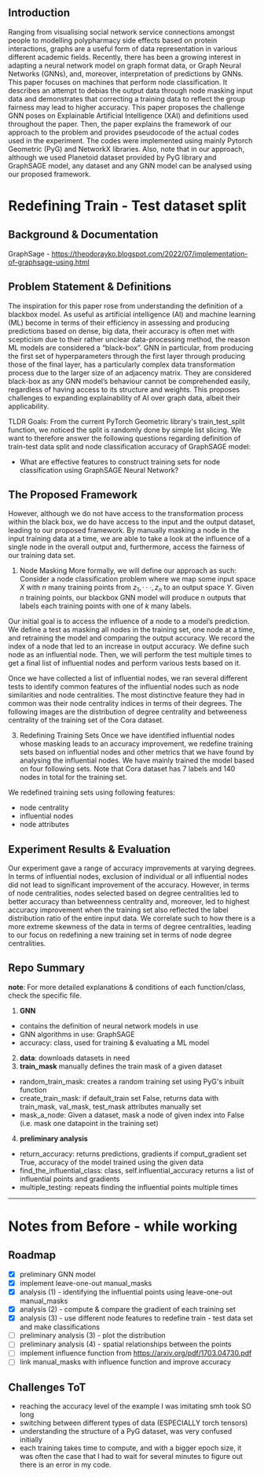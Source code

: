 ## Introduction 

Ranging from visualising social network service connections amongst people to modelling polypharmacy
side effects based on protein interactions, graphs are a useful form of data representation in various
different academic fields. Recently, there has been a growing interest in adapting a neural network model
on graph format data, or Graph Neural Networks (GNNs), and, moreover, interpretation of predictions
by GNNs. This paper focuses on machines that perform node classification. It describes an attempt to
debias the output data through node masking input data and demonstrates that correcting a training data
to reflect the group fairness may lead to higher accuracy. This paper proposes the challenge GNN poses
on Explainable Artificial Intelligence (XAI) and definitions used throughout the paper. Then, the paper
explains the framework of our approach to the problem and provides pseudocode of the actual codes used
in the experiment. The codes were implemented using mainly Pytorch Geometric (PyG) and NetworkX
libraries. Also, note that in our approach, although we used Planetoid dataset provided by PyG library
and GraphSAGE model, any dataset and any GNN model can be analysed using our proposed framework.

# Redefining Train - Test dataset split 

## Background & Documentation
GraphSage - https://theodorayko.blogspot.com/2022/07/implementation-of-graphsage-using.html

## Problem Statement & Definitions
The inspiration for this paper rose from understanding the definition of a blackbox model. As useful
as artificial intelligence (AI) and machine learning (ML) become in terms of their efficiency in assessing
and producing predictions based on dense, big data, their accuracy is often met with scepticism due to
their rather unclear data-processing method, the reason ML models are considered a “black-box”. GNN
in particular, from producing the first set of hyperparameters through the first layer through producing
those of the final layer, has a particularly complex data transformation process due to the larger size of an
adjacency matrix. They are considered black-box as any GNN model’s behaviour cannot be comprehended
easily, regardless of having access to its structure and weights. This proposes challenges to expanding
explainability of AI over graph data, albeit their applicability.

TLDR Goals: From the current PyTorch Geometric library's train_test_split function, we noticed the split is randomly done by simple list slicing. We want to therefore answer the following questions regarding definition of train-test data split and node classification accuracy of GraphSAGE model: 

- What are effective features to construct training sets for node classification using GraphSAGE Neural Network?

## The Proposed Framework
However, although we do not have access to the transformation process within the black box, we do have
access to the input and the output dataset, leading to our proposed framework. By manually masking a
node in the input training data at a time, we are able to take a look at the influence of a single node in the
overall output and, furthermore, access the fairness of our training data set.

1. Node Masking
More formally, we will define our approach as such:
Consider a node classification problem where we map some input space $X$ with $n$ many training points
from $z_1, · · · , z_n$ to an output space $Y$. Given $n$ training points, our blackbox GNN model will produce n
outputs that labels each training points with one of $k$ many labels.

Our initial goal is to access the influence of a node to a model’s prediction. We define a test as masking
all nodes in the training set, one node at a time, and retraining the model and comparing the output
accuracy. We record the index of a node that led to an increase in output accuracy. We define such node
as an influential node. Then, we will perform the test multiple times to get a final list of influential nodes
and perform various tests based on it.

Once we have collected a list of influential nodes, we ran several different tests to identify common features
of the influential nodes such as node similarities and node centralities. The most distinctive feature they
had in common was their node centrality indices in terms of their degrees. The following images are the
distribution of degree centrality and betweeness centrality of the training set of the Cora dataset.

3. Redefining Training Sets
Once we have identified influential nodes whose masking leads to an accuracy improvement, we redefine
training sets based on influential nodes and other metrics that we have found by analysing the influential
nodes. We have mainly trained the model based on four following sets. Note that Cora dataset has 7
labels and 140 nodes in total for the training set.

We redefined training sets using following features:

- node centrality
- influential nodes
- node attributes

## Experiment Results & Evaluation
Our experiment gave a range of accuracy improvements at varying degrees. In terms of influential nodes,
exclusion of individual or all influential nodes did not lead to significant improvement of the accuracy.
However, in terms of node centralities, nodes selected based on degree centralities led to better accuracy
than betweenness centrality and, moreover, led to highest accuracy improvement when the training set
also reflected the label distribution ratio of the entire input data. We correlate such to how there is a more
extreme skewness of the data in terms of degree centralities, leading to our focus on redefining a new
training set in terms of node degree centralities.

## Repo Summary
**note**: For more detailed explanations & conditions of each function/class, check the specific file.
1. **GNN**
- contains the definition of neural network models in use   
- GNN algorithms in use: GraphSAGE
- accuracy: class, used for training & evaluating a ML model
2. **data**:
downloads datasets in need
3. **train_mask**
manually defines the train mask of a given dataset 
- random_train_mask: creates a random training set using PyG's inbuilt function
- create_train_mask: if default_train set False, returns data with train_mask, val_mask, test_mask attributes manually set
- mask_a_node: Given a dataset, mask a node of given index into False (i.e. mask one datapoint in the training set)
4. **preliminary analysis**
- return_accuracy: returns predictions, gradients if comput_gradient set True, accuracy of the model trained using the given data 
- find_the_influential_class: class, self.influential_accuracy returns a list of influential points and gradients
- multiple_testing: repeats finding the influential points multiple times  

<hr>

# Notes from Before - while working

## Roadmap
- [x] preliminary GNN model
- [x] implement leave-one-out manual_masks
- [x] analysis (1) - identifying the influential points using leave-one-out manual_masks
- [x] analysis (2) - compute & compare the gradient of each training set
- [x] analysis (3) - use different node features to redefine train - test data set and make classifications
- [ ] preliminary analysis (3) - plot the distribution
- [ ] preliminary analysis (4) - spatial relationships between the points 
- [ ] implement influence function from https://arxiv.org/pdf/1703.04730.pdf
- [ ] link manual_masks with influence function and improve accuracy

## Challenges ToT
- reaching the accuracy level of the example I was imitating smh took SO long
- switching between different types of data (ESPECIALLY torch tensors) 
- understanding the structure of a PyG dataset, was very confused initially
- each training takes time to compute, and with a bigger epoch size, it was often the case that I had to wait for several minutes to figure out there is an error in my code. 
